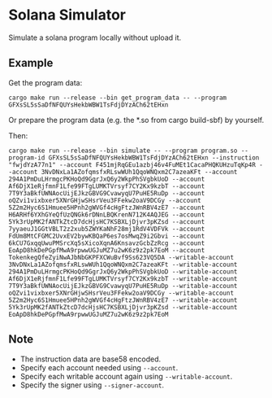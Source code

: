 # Solana Simulator
Simulate a solana program locally without upload it.

## Example

Get the program data:
```shell
cargo make run --release --bin get_program_data -- --program GFXsSL5sSaDfNFQUYsHekbWBW1TsFdjDYzACh62tEHxn
```
Or prepare the program data (e.g. the *.so from cargo build-sbf) by yourself.

Then:
```shell
cargo make run --release --bin simulate -- --program program.so --program-id GFXsSL5sSaDfNFQUYsHekbWBW1TsFdjDYzACh62tEHxn --instruction "fwjdYzA77n1" --account F451mjRqGEu1azbj46v4FuMEt1CacaPHQKUHzuTqKp4R --account 3NvDNxLa1AZofqmsfxRLswWUh1QqoWNQxm2C7azeaKFt --account 294A1PmDuLHrmgcPKHoQd9GgrJxQ6y2WkpPhSVgbkUoD --account Af6DjX1eRjfmnF1Lfe99FTgLUMKTVrsyf7CY2Kx9kzbT --account 7T9Y3aBkfUWNAocUijEJkzGBVG9CvawyqU7PuHE5RuDp --account oQZvi1vixbxer5XNrGHjwSHsrVeu3FFekw2oaV9DCGy --account 5Z2m2Hyc6S1Hmuee5HPnh2gWVGf4cHgFtzJWnRBV4zE7 --account H6ARHf6YXhGYeQfUzQNGk6rDNnLBQKrenN712K4AQJEG --account 5Yk3rUpMK2fANTkZtcD7dcHjsHC7KSBXLjDjvr3pKZsd --account 7yyaeuJ1GGtVBLT2z2xub5ZWYKaNhF28mj1RdV4VDFVk --account FdUm8MtCFGMC2UvxEV2bywKBQaP6es7osMwqZ9i2Gbvi --account 6kCU7GxqqUwuPMSrcXq5sXicoXqnA6KnsavzGcbZzRcg --account EoApD8hkDePGpfMwA9rpwwUGJuMZ7u2wK6z9z2pk7EoM --account TokenkegQfeZyiNwAJbNbGKPFXCWuBvf9Ss623VQ5DA --writable-account 3NvDNxLa1AZofqmsfxRLswWUh1QqoWNQxm2C7azeaKFt --writable-account 294A1PmDuLHrmgcPKHoQd9GgrJxQ6y2WkpPhSVgbkUoD --writable-account Af6DjX1eRjfmnF1Lfe99FTgLUMKTVrsyf7CY2Kx9kzbT --writable-account 7T9Y3aBkfUWNAocUijEJkzGBVG9CvawyqU7PuHE5RuDp --writable-account oQZvi1vixbxer5XNrGHjwSHsrVeu3FFekw2oaV9DCGy --writable-account 5Z2m2Hyc6S1Hmuee5HPnh2gWVGf4cHgFtzJWnRBV4zE7 --writable-account 5Yk3rUpMK2fANTkZtcD7dcHjsHC7KSBXLjDjvr3pKZsd --writable-account EoApD8hkDePGpfMwA9rpwwUGJuMZ7u2wK6z9z2pk7EoM
```

## Note

* The instruction data are base58 encoded.
* Specify each account needed using `--account`.
* Specify each writable account again using `--writable-account`.
* Specify the signer using `--signer-account`.
